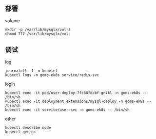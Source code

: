 ## 部署

volume
```
mkdir -p /var/lib/mysqlx/vol-3
chmod 777 /var/lib/mysqlx/vol-
```

## 调试 

log
```
journalctl -f -u kubelet
kubectl logs -n goms-ek8s service/redis-svc  
```

login
```
kubectl exec -it pod/user-deploy-7fc88fdcbf-gn7kl -n goms-ek8s -- /bin/sh  
kubectl exec -it deployment.extensions/mysql-deploy -n goms-ek8s -- /bin/sh  
kubectl exec -it service/user-svc -n goms-ek8s -- /bin/sh  
```

other
```
kubectl describe node
kubectl get ns
```